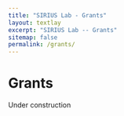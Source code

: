 ```yaml
---
title: "SIRIUS Lab - Grants"
layout: textlay
excerpt: "SIRIUS Lab -- Grants"
sitemap: false
permalink: /grants/
---
```


# Grants

Under construction